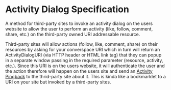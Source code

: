 Activity Dialog Specification
=============================

A method for third-party sites to invoke an activity dialog on the users website to allow the user to perform an activity (like, follow, comment, share, etc.) on the third-party owned URI addressable resource.

Third-party sites will allow actions (follow, like, comment, share) on their resources by asking for your converspace URI which in turn will return an ActivityDialogURI (via HTTP header or HTML link tag) that they can popup in a separate window passing in the required parameter (resource, activity, etc.). Since this URI is on the users website, it will authenticate the user and the action therefore will happen on the users site and send an [Activity Pingback](https://github.com/sandeepshetty/converspace/blob/master/ActivityPingback.md) to the thrid-party site about it. This is kinda like a bookmarklet to a URI on your site but invoked by a third-party sites.